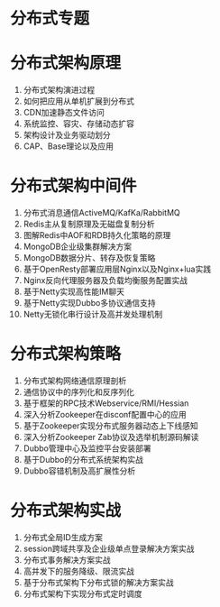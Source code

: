 # 分布式专题
# 分布式架构原理
1. 分布式架构演进过程
2. 如何把应用从单机扩展到分布式
3. CDN加速静态文件访问
4. 系统监控、容灾、存储动态扩容
5. 架构设计及业务驱动划分
6. CAP、Base理论以及应用

# 分布式架构中间件
1. 分布式消息通信ActiveMQ/KafKa/RabbitMQ
2. Redis主从复制原理及无磁盘复制分析
3. 图解Redis中AOF和RDB持久化策略的原理
4. MongoDB企业级集群解决方案
5. MongoDB数据分片、转存及恢复策略
6. 基于OpenResty部署应用层Nginx以及Nginx+lua实践
7. Nginx反向代理服务器及负载均衡服务配置实战
8. 基于Netty实现高性能IM聊天
9. 基于Netty实现Dubbo多协议通信支持
10. Netty无锁化串行设计及高并发处理机制

# 分布式架构策略
1. 分布式架构网络通信原理剖析
2. 通信协议中的序列化和反序列化
3. 基于框架的RPC技术Webservice/RMI/Hessian
4. 深入分析Zookeeper在disconf配置中心的应用
5. 基于Zookeeper实现分布式服务器动态上下线感知
6. 深入分析Zookeeper Zab协议及选举机制源码解读
7. Dubbo管理中心及监控平台安装部署
8. 基于Dubbo的分布式系统架构实战
9. Dubbo容错机制及高扩展性分析

# 分布式架构实战
1. 分布式全局ID生成方案
2. session跨域共享及企业级单点登录解决方案实战
3. 分布式事务解决方案实战
4. 高并发下的服务降级、限流实战
5. 基于分布式架构下分布式锁的解决方案实战
6. 分布式架构下实现分布式定时调度
